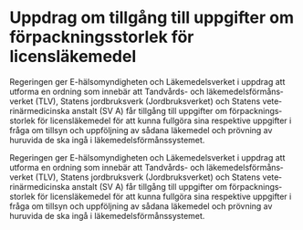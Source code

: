 # Uppdrag om tillgång till uppgifter om förpackningsstorlek för licensläkemedel

Regeringen ger E-hälsomyndigheten och Läkemedelsverket i uppdrag att utforma en ordning som innebär att Tandvårds- och läkemedelsförmåns­verket (TLV), Statens jordbruksverk (Jordbruksverket) och Statens vete­rinärmedicinska anstalt (SV A) får tillgång till uppgifter om förpacknings­storlek för licensläkemedel för att kunna fullgöra sina respektive uppgifter i fråga om tillsyn och uppföljning av sådana läkemedel och prövning av huruvida de ska ingå i läkemedelsförmånssystemet.

Regeringen ger E-hälsomyndigheten och Läkemedelsverket i uppdrag att utforma en ordning som innebär att Tandvårds- och läkemedelsförmåns­verket (TLV), Statens jordbruksverk (Jordbruksverket) och Statens vete­rinärmedicinska anstalt (SV A) får tillgång till uppgifter om förpacknings­storlek för licensläkemedel för att kunna fullgöra sina respektive uppgifter i fråga om tillsyn och uppföljning av sådana läkemedel och prövning av huruvida de ska ingå i läkemedelsförmånssystemet.
